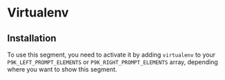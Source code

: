 # Virtualenv

## Installation

To use this segment, you need to activate it by adding `virtualenv` to your
`P9K_LEFT_PROMPT_ELEMENTS` or `P9K_RIGHT_PROMPT_ELEMENTS` array, depending
where you want to show this segment.
